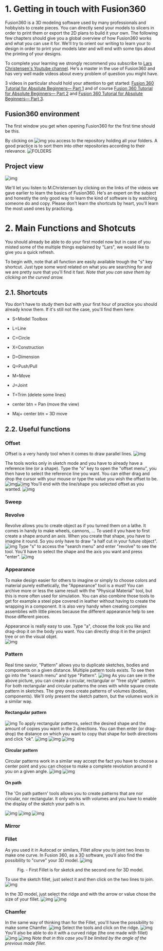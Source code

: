 # 1. Getting in touch with Fusion360
Fusion360 is a 3D modeling software used by many professionals and hobbyists to create pieces. You can directly send your models to slicers in order to print them or export the 2D plans to build it your own. The following few chapters should give you a global overview of how Fusion360 works and what you can use it for. We'll try to orient our writing to learn your to design in order to print your models later and will end with some tips about the printing of your designs.

To complete your learning we strongly recommend you subscribe to <a href="https://www.youtube.com/channel/UCo29kn3d9ziFUZGZ50VKvWA">Lars Christensen's Youtube channel</a>. He's a master in the use of Fusion360 and has very well made videos about every problem of question you might have.

3 videos in particular should hold your attention to get started:
<a href="https://www.youtube.com/watch?v=A5bc9c3S12g"> Fusion 360 Tutorial for Absolute Beginners— Part 1</a> and of course <a href="https://www.youtube.com/watch?v=HXRMzJWo0-Q"> Fusion 360 Tutorial for Absolute Beginners— Part 2</a>  and <a href="https://www.youtube.com/watch?v=zS8dYA_Iluc&t=614s"> Fusion 360 Tutorial for Absolute Beginners— Part 3</a>.  

## Fusion360 environment
The first window you get when opening Fusion360 for the first time should be this.


 By clicking on ![img](img/mechanical/square.png) you access to the repository holding all your folders.
 A good practice is to sort them into other repositories according to their relevance.
 ![FOLDERS](img/mechanical/FOLDERS.png)

## Project view

![img](img/mechanical/Fusion1.png)

We'll let you listen to M.Christensen by clicking on the links of the videos we gave earlier to learn the basics of Fusion360. He's an expert on the subject and honestly the only good way to learn the kind of software is by watching someone do and copy. Please don't learn the shortcuts by heart, you'll learn the most used ones by practicing.

# 2. Main Functions and Shotcuts
You should already be able to do your first model now but in case of you misted some of the multiple things explained by "Lars", we would like to give you a quick refresh.

To begin with, note that all function are easily available trough the "s" key shortcut. Just type some word related on what you are searching for and we are pretty sure that you'll find it fast. *Note that you can save them by clicking on the curved arrow.*

## 2.1. Shortcuts
You don't have to study them but with your first hour of practice you should already know them. If it's still not the case, you'll find them here:
- S=Model Toolbox


- L=Line
- C=Circle
- X=Construction
- D=Dimension


- Q=Push/Pull
- M=Move
- J=Joint
- T=Trim (delete some lines)


- center btn = Pan (move the view)
- Maj+ center btn  = 3D move

## 2.2. Useful functions

### Offset
Offset is a very handy tool when it comes to draw parallel lines.
![img](img/mechanical/Offset1.png)

The tools works only in sketch mode and you have to already have a reference line (or a shape). Type the "o"
key to open the "offset menu", you then have to select the reference line you want. You can either drag and drop the cursor with your mouse or type the value you wish the offset to be.
![img](img/mechanical/Offset_drag.png)![img](img/mechanical/OFFSET_VALUE.png)
You'll end with the line/shape you selected offset as you wanted.
![img](img/mechanical/Offset_finish.png)
### Sweep


### Revolve
Revolve allows you to create object as if you turned them on a lathe. It comes in handy to make wheels, cannons, ...
To used it you have to first create a shape around an axis. When you create that shape, you have to imagine it round. So you only have to draw "a half cut in your future object".
![img](img/mechanical/Vase_shape.png)
Type "s" to access the "search menu" and enter "revolve" to see the tool. You'll have to select the shape and the axis you want and press "enter".
![img](img/mechanical/vase_glass.png)

### Appearance
To make design easier for others to imagine or simply to choose colors and material purely esthetically, the "Appearance" tool is a must! You can archive more or less the same result with the "Physical Material" tool, but this is more often used for simulation. You can also combine those tools to get for example a steel pipe covered in leather without having to create the wrapping in a component.
It is also very handy when creating complex assemblies with little pieces because the different appearance help to see those different pieces.

Appearance is really easy to use. Type "a", choose the look you like and drag-drop it on the body you want. You can directly drop it in the project tree or on the visual objet.  
![img](img/mechanical/Appearance_tool.png)

### Pattern
Real time savior, "Pattern" allows you to duplicate sketches, bodies and components on a given distance.
Multiple pattern tools exists. To see then go into the "search menu" and type "Pattern".
![img](img/mechanical/multiple_patterns.png)
As you can see in the above picture, you can create a circular, rectangular or "free style" pattern.
For both rectangular and circular patterns the ones with white square create pattern in sketches. The grey ones create patterns of volumes (bodies, components). We'll only present the sketch pattern, but the volumes work in a similar way.
#### Rectangular pattern
![img](img/mechanical/Pattern_open.png)
To apply rectangular patterns, select the desired shape and the amount of copies you want in the 2 directions. You can then enter (or drag-drop) the distance on which you want to copy that shape for both directions and click "ok".
![img](img/mechanical/Rect_patt_1side.png)
![img](img/mechanical/Rect_patt_2side.png)
![img](img/mechanical/Rect_pattern_done.png)
#### Circular pattern
Circular patterns work in a similar way accept the fact you have to choose a center point and you can choose to make a complete revolution around it you on a given angle.
![img](img/mechanical/circ_patt-full.png)
![img](img/mechanical/circ_patt_angle.png)

#### On path

The 'On path pattern' tools allows you to create patterns that are nor circular, nor rectangular.
It only works with volumes and you have to enable the display of the sketch your path is in.

![img](img/mechanical/patt_onpath_start.png)
![img](img/mechanical/Patt_ontpath_last.png)
![img](img/mechanical/Patt_onpath_done.png)


### Mirror

### Fillet
As you used it in Autocad or similars, Fillet allow you to joint two lines to make one curve.
In Fusion 360, as a 3D software, you'll also find the possibility to "curve" your 3D model.
![img](img/mechanical/Fillet_1.png)
<figure>
  <figcaption>Fig. - First Fillet is for sketck and the second one for 3D model.</figcaption>
</figure>

To use the sketch fillet, just select it and then click on the two lines to join.
![img](img/mechanical/Fillet_2.png)

In the 3D model, just select the ridge and with the arrow or value chose the size of your fillet.
![img](img/mechanical/Fillet_3.png)
![img](img/mechanical/Fillet_4.png)

### Chamfer
In the same way of thinking than for the Fillet, you'll have the possibility to make some Chamfer.
![img](img/mechanical/Chamfer_1.png)
Select the tools and click on the ridge.
![img](img/mechanical/Chamfer_2.png)
You'll also be able to do it with a curved ridge (the one made with fillet)
![img](img/mechanical/Chamfer_3.png)
![img](img/mechanical/Chamfer_4.png)
*Note that in this case you'll be limited by the angle of the previous made fillet.*

